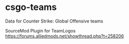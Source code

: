 # csgo-teams
Data for Counter Strike: Global Offensive teams

SourceMod Plugin for TeamLogos
https://forums.alliedmods.net/showthread.php?t=258206
